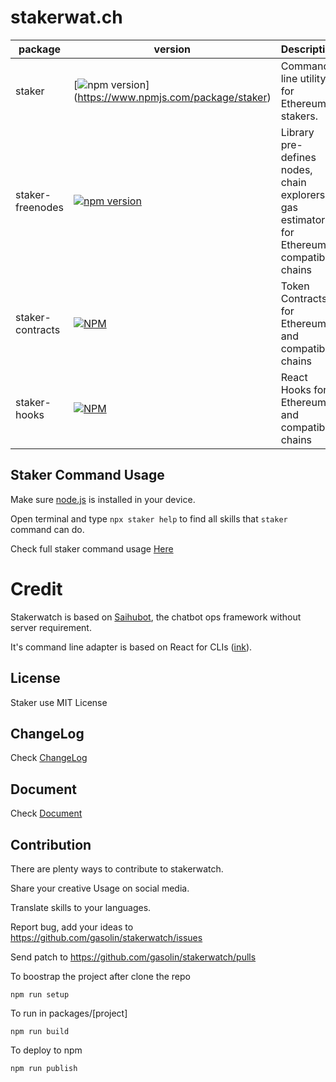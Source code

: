 # stakerwat.ch

| package | version | Description |
|---------|---------|-------------|
| staker | [![npm version](https://img.shields.io/npm/v/staker.svg)] (https://www.npmjs.com/package/staker) |Command line utility for Ethereum stakers. |
| staker-freenodes | [![npm version](https://img.shields.io/npm/v/staker-freenodes.svg)](https://www.npmjs.com/package/staker-freenodes) | Library pre-defines nodes, chain explorers, gas estimators for Ethereum compatible chains |
| staker-contracts | [![NPM](https://img.shields.io/npm/v/staker-contracts.svg)](https://www.npmjs.com/package/staker-contracts) |Token Contracts for Ethereum and compatible chains |
| staker-hooks | [![NPM](https://img.shields.io/npm/v/staker-hooks.svg)](https://www.npmjs.com/package/staker-hooks) |React Hooks for Ethereum and compatible chains |

## Staker Command Usage

Make sure [node.js](https://nodejs.org) is installed in your device.

Open terminal and type `npx staker help` to find all skills that `staker` command can do.

Check full staker command usage [Here](https://github.com/gasolin/stakerwatch/tree/master/packages/staker)


# Credit

Stakerwatch is based on [Saihubot](https://github.com/gasolin/saihubot), the chatbot ops framework without server requirement.

It's command line adapter is based on React for CLIs ([ink](https://www.npmjs.com/package/ink)).

## License

Staker use MIT License

## ChangeLog

Check [ChangeLog](https://github.com/gasolin/stakerwatch/blob/gh-pages/CHANGELOG.md)

## Document

Check [Document](https://gasolin.github.io/stakerwatch/docs/)

## Contribution

There are plenty ways to contribute to stakerwatch.

Share your creative Usage on social media.

Translate skills to your languages.

Report bug, add your ideas to https://github.com/gasolin/stakerwatch/issues

Send patch to https://github.com/gasolin/stakerwatch/pulls

To boostrap the project after clone the repo

`npm run setup`

To run in packages/[project]

`npm run build`

To deploy to npm

`npm run publish`
